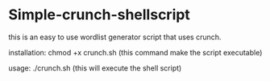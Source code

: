 # Simple-crunch-shellscript
this is an easy to use wordlist generator script that uses crunch.

installation:
chmod +x crunch.sh (this command make the script executable)

usage:
./crunch.sh (this will execute the shell script)
